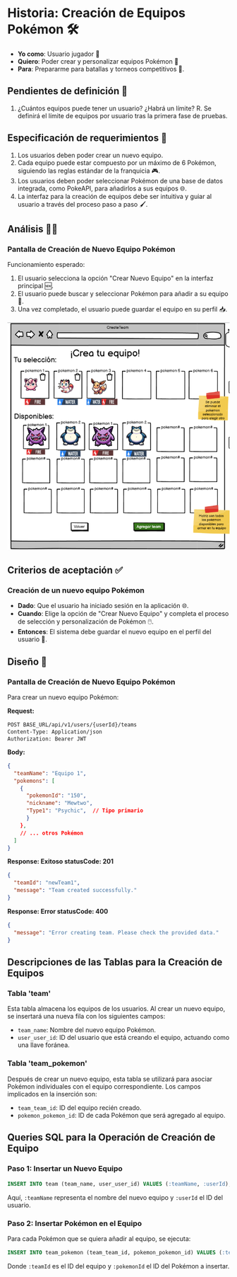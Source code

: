 # Historia: Creación de Equipos Pokémon 🛠️

- **Yo como**: Usuario jugador 🧢
- **Quiero**: Poder crear y personalizar equipos Pokémon 📝
- **Para**: Prepararme para batallas y torneos competitivos 🥇.

## Pendientes de definición 📌

1. ¿Cuántos equipos puede tener un usuario? ¿Habrá un límite?
   R. Se definirá el límite de equipos por usuario tras la primera fase de pruebas.

## Especificación de requerimientos 📐

1. Los usuarios deben poder crear un nuevo equipo.
2. Cada equipo puede estar compuesto por un máximo de 6 Pokémon, siguiendo las reglas estándar de la franquicia 🎮.
3. Los usuarios deben poder seleccionar Pokémon de una base de datos integrada, como PokeAPI, para añadirlos a sus equipos 🌐.
4. La interfaz para la creación de equipos debe ser intuitiva y guiar al usuario a través del proceso paso a paso 🖌️.

## Análisis 🕵️‍♂️

### Pantalla de Creación de Nuevo Equipo Pokémon

Funcionamiento esperado:

1. El usuario selecciona la opción "Crear Nuevo Equipo" en la interfaz principal 🆕.
2. El usuario puede buscar y seleccionar Pokémon para añadir a su equipo 📝.
3. Una vez completado, el usuario puede guardar el equipo en su perfil 📥.

![Alt text](../imagenes/crear.png)

## Criterios de aceptación ✅

### Creación de un nuevo equipo Pokémon

- **Dado**: Que el usuario ha iniciado sesión en la aplicación 🌐.
- **Cuando**: Elige la opción de "Crear Nuevo Equipo" y completa el proceso de selección y personalización de Pokémon 🖱️.
- **Entonces**: El sistema debe guardar el nuevo equipo en el perfil del usuario 📝.

## Diseño 🎨

### Pantalla de Creación de Nuevo Equipo Pokémon

Para crear un nuevo equipo Pokémon:

**Request:**
```http
POST BASE_URL/api/v1/users/{userId}/teams
Content-Type: Application/json
Authorization: Bearer JWT
```

**Body:**
```json
{
  "teamName": "Equipo 1",
  "pokemons": [
    {
      "pokemonId": "150",
      "nickname": "Mewtwo",
      "Type1": "Psychic",  // Tipo primario
      }
    },
    // ... otros Pokémon
  ]
}
```

**Response: Exitoso statusCode: 201**
```json
{
  "teamId": "newTeam1",
  "message": "Team created successfully."
}
```

**Response: Error statusCode: 400**
```json
{
  "message": "Error creating team. Please check the provided data."
}
```

## Descripciones de las Tablas para la Creación de Equipos

### Tabla 'team'
Esta tabla almacena los equipos de los usuarios. Al crear un nuevo equipo, se insertará una nueva fila con los siguientes campos:
- `team_name`: Nombre del nuevo equipo Pokémon.
- `user_user_id`: ID del usuario que está creando el equipo, actuando como una llave foránea.

### Tabla 'team_pokemon'
Después de crear un nuevo equipo, esta tabla se utilizará para asociar Pokémon individuales con el equipo correspondiente. Los campos implicados en la inserción son:
- `team_team_id`: ID del equipo recién creado.
- `pokemon_pokemon_id`: ID de cada Pokémon que será agregado al equipo.

## Queries SQL para la Operación de Creación de Equipo

### Paso 1: Insertar un Nuevo Equipo
```sql
INSERT INTO team (team_name, user_user_id) VALUES (:teamName, :userId);
```
Aquí, `:teamName` representa el nombre del nuevo equipo y `:userId` el ID del usuario.

### Paso 2: Insertar Pokémon en el Equipo
Para cada Pokémon que se quiera añadir al equipo, se ejecuta:
```sql
INSERT INTO team_pokemon (team_team_id, pokemon_pokemon_id) VALUES (:teamId, :pokemonId);
```
Donde `:teamId` es el ID del equipo y `:pokemonId` el ID del Pokémon a insertar.
